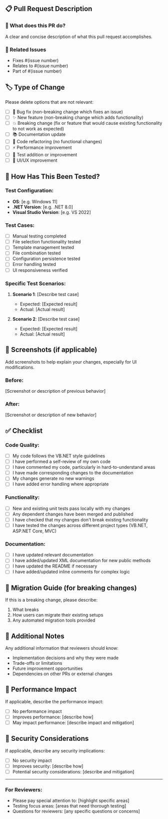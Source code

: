 ## 📋 Pull Request Description

### 🎯 What does this PR do?
A clear and concise description of what this pull request accomplishes.

### 🔗 Related Issues
- Fixes #(issue number)
- Relates to #(issue number)
- Part of #(issue number)

## 🏷️ Type of Change
Please delete options that are not relevant:

- [ ] 🐛 Bug fix (non-breaking change which fixes an issue)
- [ ] ✨ New feature (non-breaking change which adds functionality)
- [ ] 💥 Breaking change (fix or feature that would cause existing functionality to not work as expected)
- [ ] 📚 Documentation update
- [ ] 🔧 Code refactoring (no functional changes)
- [ ] ⚡ Performance improvement
- [ ] 🧪 Test addition or improvement
- [ ] 🎨 UI/UX improvement

## 🧪 How Has This Been Tested?

### Test Configuration:
- **OS**: [e.g. Windows 11]
- **.NET Version**: [e.g. .NET 8.0]
- **Visual Studio Version**: [e.g. VS 2022]

### Test Cases:
- [ ] Manual testing completed
- [ ] File selection functionality tested
- [ ] Template management tested
- [ ] File combination tested
- [ ] Configuration persistence tested
- [ ] Error handling tested
- [ ] UI responsiveness verified

### Specific Test Scenarios:
1. **Scenario 1**: [Describe test case]
   - Expected: [Expected result]
   - Actual: [Actual result]

2. **Scenario 2**: [Describe test case]
   - Expected: [Expected result]
   - Actual: [Actual result]

## 📸 Screenshots (if applicable)
Add screenshots to help explain your changes, especially for UI modifications.

### Before:
[Screenshot or description of previous behavior]

### After:
[Screenshot or description of new behavior]

## ✅ Checklist

### Code Quality:
- [ ] My code follows the VB.NET style guidelines
- [ ] I have performed a self-review of my own code
- [ ] I have commented my code, particularly in hard-to-understand areas
- [ ] I have made corresponding changes to the documentation
- [ ] My changes generate no new warnings
- [ ] I have added error handling where appropriate

### Functionality:
- [ ] New and existing unit tests pass locally with my changes
- [ ] Any dependent changes have been merged and published
- [ ] I have checked that my changes don't break existing functionality
- [ ] I have tested the changes across different project types (VB.NET, ASP.NET Core, MVC)

### Documentation:
- [ ] I have updated relevant documentation
- [ ] I have added/updated XML documentation for new public methods
- [ ] I have updated the README if necessary
- [ ] I have added/updated inline comments for complex logic

## 🔄 Migration Guide (for breaking changes)
If this is a breaking change, please describe:
1. What breaks
2. How users can migrate their existing setups
3. Any automated migration tools provided

## 📝 Additional Notes
Any additional information that reviewers should know:
- Implementation decisions and why they were made
- Trade-offs or limitations
- Future improvement opportunities
- Dependencies on other PRs or external changes

## 🚀 Performance Impact
If applicable, describe the performance impact:
- [ ] No performance impact
- [ ] Improves performance: [describe how]
- [ ] May impact performance: [describe impact and mitigation]

## 🔐 Security Considerations
If applicable, describe any security implications:
- [ ] No security impact
- [ ] Improves security: [describe how]
- [ ] Potential security considerations: [describe and mitigation]

---

### For Reviewers:
- Please pay special attention to: [highlight specific areas]
- Testing focus areas: [areas that need thorough testing]
- Questions for reviewers: [any specific questions or concerns]